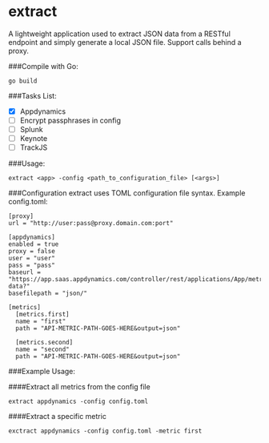# extract

A lightweight application used to extract JSON data from a RESTful endpoint and simply generate a local JSON file. Support calls behind a proxy.

###Compile with Go:
```
go build
```

###Tasks List:

- [x] Appdynamics
- [ ] Encrypt passphrases in config
- [ ] Splunk
- [ ] Keynote
- [ ] TrackJS

###Usage:
```
extract <app> -config <path_to_configuration_file> [<args>]
```

###Configuration
extract uses TOML configuration file syntax. Example config.toml:

```
[proxy]
url = "http://user:pass@proxy.domain.com:port"

[appdynamics]
enabled = true
proxy = false
user = "user"
pass = "pass"
baseurl = "https://app.saas.appdynamics.com/controller/rest/applications/App/metric-data?"
basefilepath = "json/"

[metrics]
  [metrics.first]
  name = "first"
  path = "API-METRIC-PATH-GOES-HERE&output=json"

  [metrics.second]
  name = "second"
  path = "API-METRIC-PATH-GOES-HERE&output=json"
```

###Example Usage:

####Extract all metrics from the config file
```
extract appdynamics -config config.toml
```

####Extract a specific metric
```
exctract appdynamics -config config.toml -metric first
```
